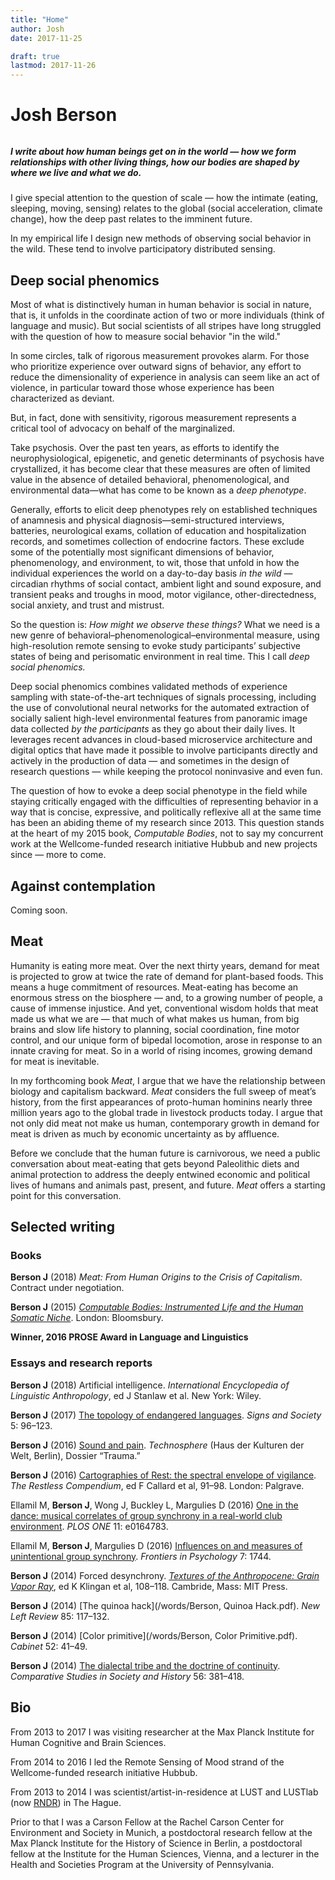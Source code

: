 ```yaml
---
title: "Home"
author: Josh
date: 2017-11-25

draft: true
lastmod: 2017-11-26
---
```


# Josh Berson

###### [<i class="fa fa-envelope-o" aria-hidden="true"></i>](mailto:josh@joshberson.net)

##### I write about how human beings get on in the world — how we form relationships with other living things, how our bodies are shaped by where we live and what we do.

I give special attention to the question of scale — how the intimate (eating, sleeping, moving, sensing) relates to the global (social acceleration, climate change), how the deep past relates to the imminent future.

In my empirical life I design new methods of observing social behavior in the wild. These tend to involve participatory distributed sensing.

## Deep social phenomics

Most of what is distinctively human in human behavior is social in nature, that is,
it unfolds in the coordinate action of two or more individuals (think of language and music).
But social scientists of all stripes have long struggled with the question of how
to measure social behavior "in the wild."

In some circles, talk of rigorous measurement provokes alarm.
For those who prioritize experience over outward signs of behavior, any effort to
reduce the dimensionality of experience in analysis can seem like an act of violence,
in particular toward those whose experience has been characterized as deviant.

But, in fact, done with sensitivity, rigorous measurement represents a critical tool of advocacy on behalf of the marginalized.

Take psychosis. Over the past ten years, as efforts to identify the neurophysiological, epigenetic, and genetic determinants of psychosis have crystallized, it has become clear that these measures are often of limited value in the absence of detailed behavioral, phenomenological, and environmental data—what has come to be known as a *deep phenotype*.

Generally, efforts to elicit deep phenotypes rely on established techniques of anamnesis and physical diagnosis—semi-structured interviews, batteries, neurological exams, collation of education and hospitalization records, and sometimes collection of endocrine factors. These exclude some of the potentially most significant dimensions of behavior, phenomenology, and environment, to wit, those that unfold in how the individual experiences the world on a day-to-day basis *in the wild* — circadian rhythms of social contact, ambient light and sound exposure, and transient peaks and troughs in mood, motor vigilance, other-directedness, social anxiety, and trust and mistrust.

So the question is: *How might we observe these things?* What we need is a new genre of behavioral–phenomenological–environmental measure, using high-resolution remote sensing to evoke study participants’ subjective states of being and perisomatic environment in real time. This I call *deep social phenomics.*

Deep social phenomics combines validated methods of experience sampling with state-of-the-art techniques of signals processing, including the use of convolutional neural networks for the automated extraction of socially salient high-level environmental features from panoramic image data collected *by the participants* as they go about their daily lives. It leverages recent advances in cloud-based microservice architecture and digital optics that have made it possible to involve participants directly and actively in the production of data — and sometimes in the design of research questions — while keeping the protocol noninvasive and even fun.

The question of how to evoke a deep social phenotype in the field while staying
critically engaged with the difficulties of representing behavior in a way that is
concise, expressive, and politically reflexive all at the same time
has been an abiding theme of my research since 2013. This question stands at the heart
of my 2015 book, *Computable Bodies*, not to say my concurrent work at the Wellcome-funded
research initiative Hubbub and new projects since — more to come.

## Against contemplation

Coming soon.

## Meat

Humanity is eating more meat. Over the next thirty years, demand for meat is projected to grow at twice the rate of demand for plant-based foods. This means a huge commitment of resources. Meat-eating has become an enormous stress on the biosphere — and, to a growing number of people, a cause of immense injustice. And yet, conventional wisdom holds that meat made us what we are — that much of what makes us human, from big brains and slow life history to planning, social coordination, fine motor control, and our unique form of bipedal locomotion, arose in response to an innate craving for meat. So in a world of rising incomes, growing demand for meat is inevitable.

In my forthcoming book *Meat*, I argue that we have the relationship between biology and capitalism backward. *Meat* considers the full sweep of meat’s history, from the first appearances of proto-human hominins nearly three million years ago to the global trade in livestock products today. I argue that not only did meat not make us human, contemporary growth in demand for meat is driven as much by economic uncertainty as by affluence.

Before we conclude that the human future is carnivorous, we need a public conversation about meat-eating that gets beyond Paleolithic diets and animal protection to address the deeply entwined economic and political lives of humans and animals past, present, and future. *Meat* offers a starting point for this conversation.

## Selected writing

### Books

**Berson J**
(2018)
*Meat: From Human Origins to the Crisis of Capitalism*.
Contract under negotiation.

**Berson J**
(2015)
[*Computable Bodies: Instrumented Life and the Human Somatic Niche*](http://www.bloomsbury.com/uk/computable-bodies-9781472527622/).
London: Bloomsbury.

**Winner, 2016 PROSE Award in Language and Linguistics**

### Essays and research reports

**Berson J**
(2018)
Artificial intelligence. *International Encyclopedia of Linguistic Anthropology*, ed J Stanlaw et al. New York:
Wiley.

**Berson J**
(2017)
[The topology of endangered languages](http://www.journals.uchicago.edu/doi/full/10.1086/690621). *Signs and Society* 5: 96–123.

**Berson J**
(2016)
[Sound and pain](https://goo.gl/Qn2HTI). *Technosphere* (Haus der Kulturen der Welt, Berlin), Dossier “Trauma.”

**Berson J**
(2016)
[Cartographies of Rest: the spectral envelope of vigilance](https://link.springer.com/chapter/10.1007/978-3-319-45264-7_11). *The Restless Compendium*, ed F Callard et al,
91–98. London: Palgrave.

Ellamil M, **Berson J**, Wong J, Buckley L, Margulies D
(2016)
[One in the dance: musical correlates of group synchrony in a real-world club environment](https://doi.org/10.1371/journal.pone.0164783).
*PLOS ONE* 11: e0164783.

Ellamil M, **Berson J**, Margulies D
(2016)
[Influences on and measures of unintentional group synchrony](https://doi.org/10.3389/fpsyg.2016.01744).
*Frontiers in Psychology* 7: 1744.

**Berson J**
(2014)
Forced desynchrony. [*Textures of the Anthropocene: Grain Vapor Ray*](https://www.hkw.de/en/programm/projekte/2014/anthropozaenprojekt_ein_bericht/textures_of_the_anthropocene/2014_publikation_anthropozaen.php), ed K Klingan et al, 108–118.
Cambride, Mass: MIT Press.

**Berson J**
(2014)
[The quinoa hack](/words/Berson, Quinoa Hack.pdf). *New Left Review* 85: 117–132.

**Berson J**
(2014)
[Color primitive](/words/Berson, Color Primitive.pdf). *Cabinet* 52: 41–49.

**Berson J**
(2014)
[The dialectal tribe and the doctrine of continuity](https://doi.org/10.1017/S0010417514000085). *Comparative Studies in Society and History* 56: 381–418.

## Bio

From 2013 to 2017 I was visiting researcher at the Max Planck Institute for Human Cognitive and Brain Sciences.

From 2014 to 2016 I led the Remote Sensing of Mood strand of the Wellcome-funded research initiative Hubbub.

From 2013 to 2014 I was scientist/artist-in-residence at LUST and LUSTlab (now [RNDR](https://rndr.studio)) in The Hague.

Prior to that I was a Carson Fellow at the Rachel Carson Center for Environment and Society in Munich,
a postdoctoral research fellow at the Max Planck Institute for the History of Science in Berlin,
a postdoctoral fellow at the Institute for the Human Sciences, Vienna,
and a lecturer in the Health and Societies Program at the University of Pennsylvania.
